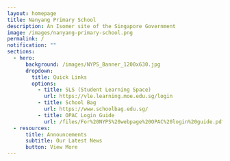 ```yaml
---
layout: homepage
title: Nanyang Primary School
description: An Isomer site of the Singapore Government
image: /images/nanyang-primary-school.png
permalink: /
notification: ""
sections:
  - hero:
      background: /images/NYPS_Banner_1200x630.jpg
      dropdown:
        title: Quick Links
        options:
          - title: SLS (Student Learning Space)
            url: https://vle.learning.moe.edu.sg/login
          - title: School Bag
            url: https://www.schoolbag.edu.sg/
          - title: OPAC Login Guide
            url: /files/For%20NYPS%20webpage%20OPAC%20login%20guide.pdf
  - resources:
      title: Announcements
      subtitle: Our Latest News
      button: View More
---
```

